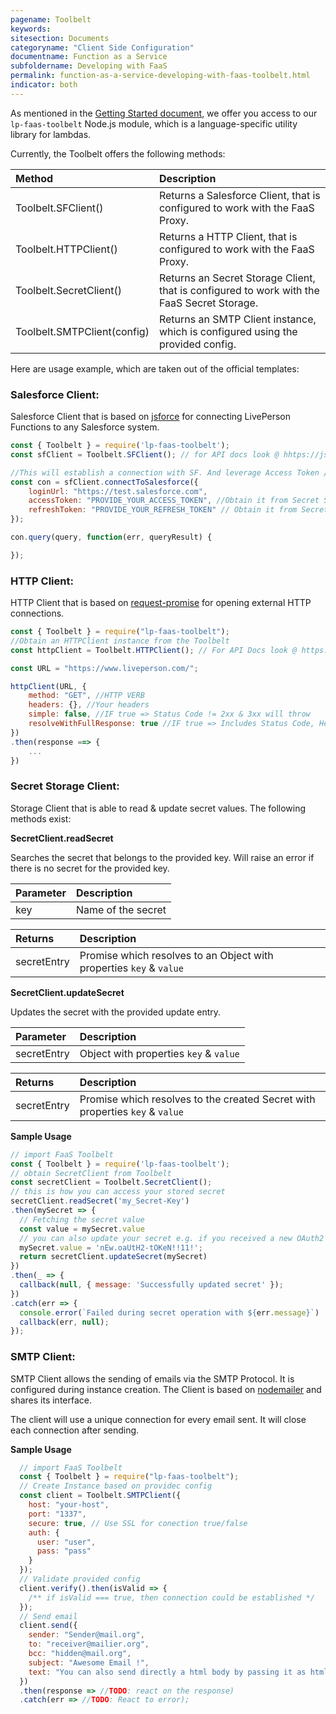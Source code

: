 ```yaml
---
pagename: Toolbelt
keywords:
sitesection: Documents
categoryname: "Client Side Configuration"
documentname: Function as a Service
subfoldername: Developing with FaaS
permalink: function-as-a-service-developing-with-faas-toolbelt.html
indicator: both
---
```


As mentioned in the [Getting Started document](function-as-a-service-getting-started.html), we offer you access to our `lp-faas-toolbelt` Node.js module, which is a language-specific utility library for lambdas.

Currently, the Toolbelt offers the following methods:

| Method | Description |
| :------- | :----- |
| Toolbelt.SFClient() | Returns a Salesforce Client, that is configured to work with the FaaS Proxy. |
| Toolbelt.HTTPClient() | Returns a HTTP Client, that is configured to work with the FaaS Proxy. |
| Toolbelt.SecretClient() | Returns an Secret Storage Client, that is configured to work with the FaaS Secret Storage. |
| Toolbelt.SMTPClient(config) | Returns an SMTP Client instance, which is configured using the provided config. |

Here are usage example, which are taken out of the official templates:

### Salesforce Client:

Salesforce Client that is based on [jsforce](https://www.npmjs.com/package/jsforce) for connecting LivePerson Functions to any Salesforce system.

```javascript
const { Toolbelt } = require('lp-faas-toolbelt');
const sfClient = Toolbelt.SFClient(); // for API docs look @ hhtps://jsforce.github.io/

//This will establish a connection with SF. And leverage Access Token / Refresh Token to login
const con = sfClient.connectToSalesforce({
	loginUrl: "https://test.salesforce.com",
	accessToken: "PROVIDE_YOUR_ACCESS_TOKEN", //Obtain it from Secret Store
	refreshToken: "PROVIDE_YOUR_REFRESH_TOKEN" // Obtain it from Secret Store
});

con.query(query, function(err, queryResult) {

});
```

### HTTP Client:

HTTP Client that is based on [request-promise](https://www.npmjs.com/package/request-promise) for opening external HTTP connections.

```javascript
const { Toolbelt } = require("lp-faas-toolbelt");
//Obtain an HTTPClient instance from the Toolbelt
const httpClient = Toolbelt.HTTPClient(); // For API Docs look @ https:/www.npmjs.com/package/request-promise

const URL = "https://www.liveperson.com/";

httpClient(URL, {
	method: "GET", //HTTP VERB
	headers: {}, //Your headers
	simple: false, //IF true => Status Code != 2xx & 3xx will throw
	resolveWithFullResponse: true //IF true => Includes Status Code, Headers etc.
})
.then(response ==> {
	...
})
```

### Secret Storage Client:

Storage Client that is able to read & update secret values. The following methods exist:

**SecretClient.readSecret**

Searches the secret that belongs to the provided key. Will raise an error if there is no secret for the provided key.

| Parameter | Description |
| :------- | :----- |
| key | Name of the secret |

| Returns | Description |
| :------- | :----- |
| secretEntry | Promise which resolves to an Object with properties `key` & `value` |

**SecretClient.updateSecret**

Updates the secret with the provided update entry.

| Parameter | Description |
| :------- | :----- |
| secretEntry |  Object with properties `key` & `value` |

| Returns | Description |
| :------- | :----- |
| secretEntry | Promise which resolves to the created Secret with properties `key` & `value` |

**Sample Usage**

```javascript
// import FaaS Toolbelt
const { Toolbelt } = require('lp-faas-toolbelt');
// obtain SecretClient from Toolbelt
const secretClient = Toolbelt.SecretClient();
// this is how you can access your stored secret
secretClient.readSecret('my_Secret-Key')
.then(mySecret => {
  // Fetching the secret value
  const value = mySecret.value
  // you can also update your secret e.g. if you received a new OAuth2 token
  mySecret.value = 'nEw.oaUtH2-tOKeN!!11!';
  return secretClient.updateSecret(mySecret)
})
.then(_ => {
  callback(null, { message: 'Successfully updated secret' });
})
.catch(err => {
  console.error(`Failed during secret operation with ${err.message}`)
  callback(err, null);
});
```

### SMTP Client:

SMTP Client allows the sending of emails via the SMTP Protocol. It is configured during instance creation. The Client is based on [nodemailer](https://github.com/nodemailer/nodemailer) and shares its interface.

<div class="important">The client will use a unique connection for every email sent. It will close each connection after sending.</div>


**Sample Usage**

```javascript
  // import FaaS Toolbelt
  const { Toolbelt } = require("lp-faas-toolbelt");
  // Create Instance based on providec config
  const client = Toolbelt.SMTPClient({
    host: "your-host",
    port: "1337",
    secure: true, // Use SSL for conection true/false
    auth: {
      user: "user",
      pass: "pass"
    }
  });
  // Validate provided config
  client.verify().then(isValid => {
    /** if isValid === true, then connection could be established */
  });
  // Send email
  client.send({
    sender: "Sender@mail.org",
    to: "receiver@mailier.org",
    bcc: "hidden@mail.org",
    subject: "Awesome Email !",
    text: "You can also send directly a html body by passing it as html."
  })
  .then(response => //TODO: react on the response)
  .catch(err => //TODO: React to error);
```
